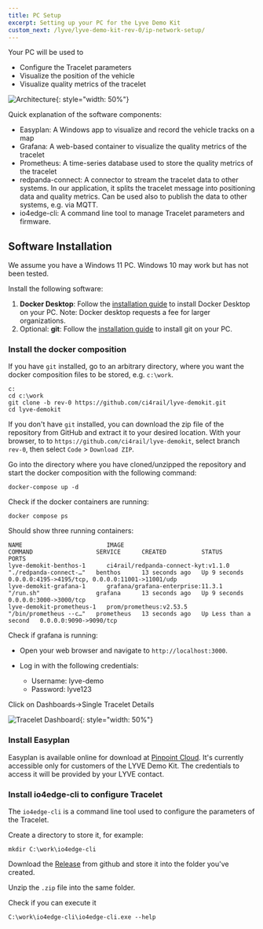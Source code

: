 ```yaml
---
title: PC Setup
excerpt: Setting up your PC for the Lyve Demo Kit
custom_next: /lyve/lyve-demo-kit-rev-0/ip-network-setup/
---
```


Your PC will be used to
* Configure the Tracelet parameters
* Visualize the position of the vehicle
* Visualize quality metrics of the tracelet

![Architecture](/user-docs/images/lyve/lyve-demo-kit-rev0-pc-setup1.svg){: style="width: 50%"}

Quick explanation of the software components:
* Easyplan: A Windows app to visualize and record the vehicle tracks on a map
* Grafana: A web-based container to visualize the quality metrics of the tracelet
* Prometheus: A time-series database used to store the quality metrics of the tracelet
* redpanda-connect: A connector to stream the tracelet data to other systems. In our application, it splits the tracelet message into positioning data and quality metrics. Can be used also to publish the data to other systems, e.g. via MQTT.
* io4edge-cli: A command line tool to manage Tracelet parameters and firmware.

## Software Installation

We assume you have a Windows 11 PC. Windows 10 may work but has not been tested.

Install the following software:

1. **Docker Desktop**: Follow the [installation guide](https://docs.docker.com/desktop/setup/install/windows-install/) to install Docker Desktop on your PC. Note: Docker desktop requests a fee for larger organizations.
2. Optional: **git**: Follow the [installation guide](https://git-scm.com/book/en/v2/Getting-Started-Installing-Git) to install git on your PC.

### Install the docker composition

If you have `git` installed, go to an arbitrary directory, where you want the docker composition files to be stored, e.g. `c:\work`.

```
c:
cd c:\work
git clone -b rev-0 https://github.com/ci4rail/lyve-demokit.git
cd lyve-demokit
```

If you don't have `git` installed, you can download the zip file of the repository from GitHub and extract it to your desired location. With your browser, to to `https://github.com/ci4rail/lyve-demokit`, select branch `rev-0`, then select `Code` > `Download ZIP`.

Go into the directory where you have cloned/unzipped the repository and start the docker composition with the following command:

```
docker-compose up -d
```

Check if the docker containers are running:

```
docker compose ps
```
Should show three running containers:

```
NAME                        IMAGE                                 COMMAND                  SERVICE      CREATED          STATUS                  PORTS
lyve-demokit-benthos-1      ci4rail/redpanda-connect-kyt:v1.1.0   "./redpanda-connect-…"   benthos      13 seconds ago   Up 9 seconds            0.0.0.0:4195->4195/tcp, 0.0.0.0:11001->11001/udp
lyve-demokit-grafana-1      grafana/grafana-enterprise:11.3.1     "/run.sh"                grafana      13 seconds ago   Up 9 seconds            0.0.0.0:3000->3000/tcp
lyve-demokit-prometheus-1   prom/prometheus:v2.53.5               "/bin/prometheus --c…"   prometheus   13 seconds ago   Up Less than a second   0.0.0.0:9090->9090/tcp
```

Check if grafana is running:
* Open your web browser and navigate to `http://localhost:3000`.
* Log in with the following credentials:

    * Username: lyve-demo
    * Password: lyve123

Click on Dashboards->Single Tracelet Details

![Tracelet Dashboard](/user-docs/images/lyve/lyve-grafana1.png){: style="width: 50%"}


### Install Easyplan

Easyplan is available online for download at [Pinpoint Cloud](https://connect.pinpoint.de/).
It's currently accessible only for customers of the LYVE Demo Kit. The credentials to access it will be provided by your LYVE contact.


### Install io4edge-cli to configure Tracelet

The `io4edge-cli` is a command line tool used to configure the parameters of the Tracelet.

Create a directory to store it, for example:
```
mkdir C:\work\io4edge-cli
```

Download the [Release](https://github.com/ci4rail/io4edge-client-go/releases/download/v2.0.0-alpha.5/io4edge-cli-v2.0.0-alpha.5-windows-amd64.zip) from github and store it into the folder you've created.

Unzip the `.zip` file into the same folder.

Check if you can execute it
```
C:\work\io4edge-cli\io4edge-cli.exe --help
```
